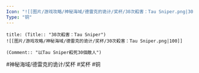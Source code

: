 ```yaml
---
Icon: "![[图片/游戏攻略/神秘海域/德雷克的诡计/奖杯/30次殺害：Tau Sniper.png|30]]"
Type: "铜"
---
```

```ad-common-bronze-trophy
title: (Title:: "30次殺害：Tau Sniper")
![[图片/游戏攻略/神秘海域/德雷克的诡计/奖杯/30次殺害：Tau Sniper.png|100]]

(Comment:: "以Tau Sniper殺死30個敵人")
```

#神秘海域/德雷克的诡计/奖杯 #奖杯 #铜
